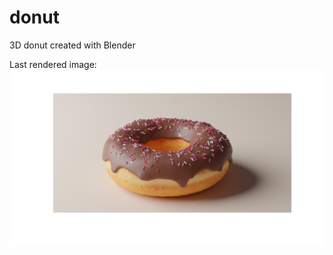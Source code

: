 # donut
3D donut created with Blender

Last rendered image:
![](
https://github.com/fabriciopf/donut/blob/master/outputs/05%20bread%20burn.png)
